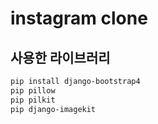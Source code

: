 # instagram clone

## 사용한 라이브러리

```bash
pip install django-bootstrap4
pip pillow
pip pilkit
pip django-imagekit
```
